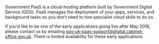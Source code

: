 Government PaaS is a cloud-hosting platform built by Government Digital Service (GDS). PaaS manages the deployment of your apps, services, and background tasks so you don’t need to hire specialist cloud skills to do so.

If you’d like to be one of the early applications going live after May 2016, please contact us by emailing [gov-uk-paas-support@digital.cabinet-office.gov.uk](mailto:gov-uk-paas-support@digital.cabinet-office.gov.uk). There is limited availability for these early applications.